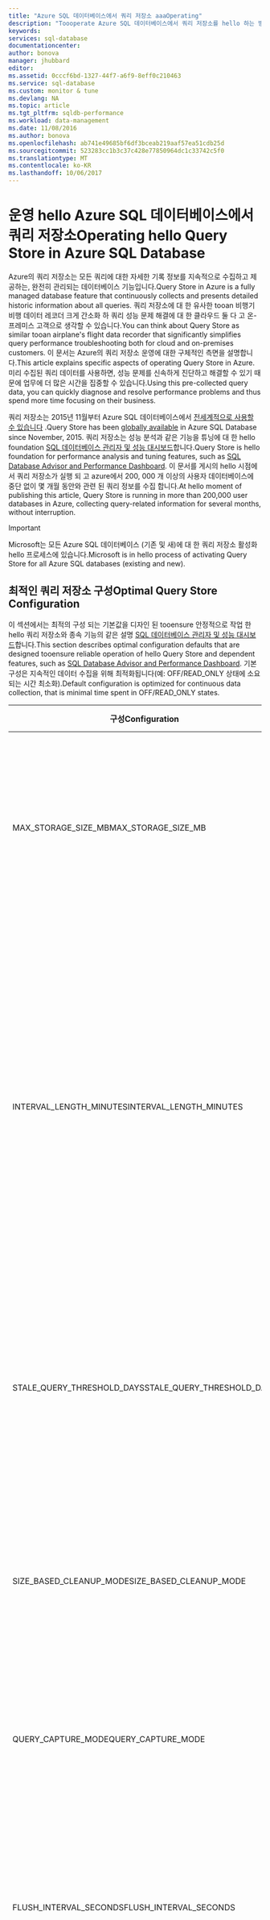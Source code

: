 ```yaml
---
title: "Azure SQL 데이터베이스에서 쿼리 저장소 aaaOperating"
description: "Toooperate Azure SQL 데이터베이스에서 쿼리 저장소를 hello 하는 방법에 대해 알아봅니다"
keywords: 
services: sql-database
documentationcenter: 
author: bonova
manager: jhubbard
editor: 
ms.assetid: 0cccf6bd-1327-44f7-a6f9-8eff0c210463
ms.service: sql-database
ms.custom: monitor & tune
ms.devlang: NA
ms.topic: article
ms.tgt_pltfrm: sqldb-performance
ms.workload: data-management
ms.date: 11/08/2016
ms.author: bonova
ms.openlocfilehash: ab741e49685bf6df3bceab219aaf57ea51cdb25d
ms.sourcegitcommit: 523283cc1b3c37c428e77850964dc1c33742c5f0
ms.translationtype: MT
ms.contentlocale: ko-KR
ms.lasthandoff: 10/06/2017
---
```

# <a name="operating-hello-query-store-in-azure-sql-database"></a><span data-ttu-id="15ee0-103">운영 hello Azure SQL 데이터베이스에서 쿼리 저장소</span><span class="sxs-lookup"><span data-stu-id="15ee0-103">Operating hello Query Store in Azure SQL Database</span></span>
<span data-ttu-id="15ee0-104">Azure의 쿼리 저장소는 모든 쿼리에 대한 자세한 기록 정보를 지속적으로 수집하고 제공하는, 완전히 관리되는 데이터베이스 기능입니다.</span><span class="sxs-lookup"><span data-stu-id="15ee0-104">Query Store in Azure is a fully managed database feature that continuously collects and presents detailed historic information about all queries.</span></span> <span data-ttu-id="15ee0-105">쿼리 저장소에 대 한 유사한 tooan 비행기 비행 데이터 레코더 크게 간소화 하 쿼리 성능 문제 해결에 대 한 클라우드 둘 다 고 온-프레미스 고객으로 생각할 수 있습니다.</span><span class="sxs-lookup"><span data-stu-id="15ee0-105">You can think about Query Store as similar tooan airplane's flight data recorder that significantly simplifies query performance troubleshooting both for cloud and on-premises customers.</span></span> <span data-ttu-id="15ee0-106">이 문서는 Azure의 쿼리 저장소 운영에 대한 구체적인 측면을 설명합니다.</span><span class="sxs-lookup"><span data-stu-id="15ee0-106">This article explains specific aspects of operating Query Store in Azure.</span></span> <span data-ttu-id="15ee0-107">미리 수집된 쿼리 데이터를 사용하면, 성능 문제를 신속하게 진단하고 해결할 수 있기 때문에 업무에 더 많은 시간을 집중할 수 있습니다.</span><span class="sxs-lookup"><span data-stu-id="15ee0-107">Using this pre-collected query data, you can quickly diagnose and resolve performance problems and thus spend more time focusing on their business.</span></span> 

<span data-ttu-id="15ee0-108">쿼리 저장소는 2015년 11월부터 Azure SQL 데이터베이스에서 [전세계적으로 사용할 수 있습니다](https://azure.microsoft.com/updates/general-availability-azure-sql-database-query-store/) .</span><span class="sxs-lookup"><span data-stu-id="15ee0-108">Query Store has been [globally available](https://azure.microsoft.com/updates/general-availability-azure-sql-database-query-store/) in Azure SQL Database since November, 2015.</span></span> <span data-ttu-id="15ee0-109">쿼리 저장소는 성능 분석과 같은 기능을 튜닝에 대 한 hello foundation [SQL 데이터베이스 관리자 및 성능 대시보드](https://azure.microsoft.com/updates/sqldatabaseadvisorga/)합니다.</span><span class="sxs-lookup"><span data-stu-id="15ee0-109">Query Store is hello foundation for performance analysis and tuning features, such as [SQL Database Advisor and Performance Dashboard](https://azure.microsoft.com/updates/sqldatabaseadvisorga/).</span></span> <span data-ttu-id="15ee0-110">이 문서를 게시의 hello 시점에서 쿼리 저장소가 실행 되 고 azure에서 200, 000 개 이상의 사용자 데이터베이스에 중단 없이 몇 개월 동안와 관련 된 쿼리 정보를 수집 합니다.</span><span class="sxs-lookup"><span data-stu-id="15ee0-110">At hello moment of publishing this article, Query Store is running in more than 200,000 user databases in Azure, collecting query-related information for several months, without interruption.</span></span>

> [!IMPORTANT]
> <span data-ttu-id="15ee0-111">Microsoft는 모든 Azure SQL 데이터베이스 (기존 및 새)에 대 한 쿼리 저장소 활성화 hello 프로세스에 있습니다.</span><span class="sxs-lookup"><span data-stu-id="15ee0-111">Microsoft is in hello process of activating Query Store for all Azure SQL databases (existing and new).</span></span> 
> 
> 

## <a name="optimal-query-store-configuration"></a><span data-ttu-id="15ee0-112">최적인 쿼리 저장소 구성</span><span class="sxs-lookup"><span data-stu-id="15ee0-112">Optimal Query Store Configuration</span></span>
<span data-ttu-id="15ee0-113">이 섹션에서는 최적의 구성 되는 기본값을 디자인 된 tooensure 안정적으로 작업 한 hello 쿼리 저장소와 종속 기능의 같은 설명 [SQL 데이터베이스 관리자 및 성능 대시보드](https://azure.microsoft.com/updates/sqldatabaseadvisorga/)합니다.</span><span class="sxs-lookup"><span data-stu-id="15ee0-113">This section describes optimal configuration defaults that are designed tooensure reliable operation of hello Query Store and dependent features, such as [SQL Database Advisor and Performance Dashboard](https://azure.microsoft.com/updates/sqldatabaseadvisorga/).</span></span> <span data-ttu-id="15ee0-114">기본 구성은 지속적인 데이터 수집을 위해 최적화됩니다(예: OFF/READ_ONLY 상태에 소요되는 시간 최소화).</span><span class="sxs-lookup"><span data-stu-id="15ee0-114">Default configuration is optimized for continuous data collection, that is minimal time spent in OFF/READ_ONLY states.</span></span>

| <span data-ttu-id="15ee0-115">구성</span><span class="sxs-lookup"><span data-stu-id="15ee0-115">Configuration</span></span> | <span data-ttu-id="15ee0-116">설명</span><span class="sxs-lookup"><span data-stu-id="15ee0-116">Description</span></span> | <span data-ttu-id="15ee0-117">기본값</span><span class="sxs-lookup"><span data-stu-id="15ee0-117">Default</span></span> | <span data-ttu-id="15ee0-118">주석</span><span class="sxs-lookup"><span data-stu-id="15ee0-118">Comment</span></span> |
| --- | --- | --- | --- |
| <span data-ttu-id="15ee0-119">MAX_STORAGE_SIZE_MB</span><span class="sxs-lookup"><span data-stu-id="15ee0-119">MAX_STORAGE_SIZE_MB</span></span> |<span data-ttu-id="15ee0-120">쿼리 저장소는 z 고객 데이터베이스 내부에서 사용할 수 있는 hello 데이터 공간에 대 한 hello 제한을 지정 합니다.</span><span class="sxs-lookup"><span data-stu-id="15ee0-120">Specifies hello limit for hello data space that Query Store can take inside z customer database</span></span> |<span data-ttu-id="15ee0-121">100</span><span class="sxs-lookup"><span data-stu-id="15ee0-121">100</span></span> |<span data-ttu-id="15ee0-122">새 데이터베이스에 적용</span><span class="sxs-lookup"><span data-stu-id="15ee0-122">Enforced for new databases</span></span> |
| <span data-ttu-id="15ee0-123">INTERVAL_LENGTH_MINUTES</span><span class="sxs-lookup"><span data-stu-id="15ee0-123">INTERVAL_LENGTH_MINUTES</span></span> |<span data-ttu-id="15ee0-124">쿼리 계획에 대해 수집된 런타임 통계가 집계되고 지속되는 기간의 규모를 정의합니다.</span><span class="sxs-lookup"><span data-stu-id="15ee0-124">Defines size of time window during which collected runtime statistics for query plans are aggregated and persisted.</span></span> <span data-ttu-id="15ee0-125">모든 활성 쿼리 계획은 이 구성을 통해 정의된 기간에 대해 최대 하나의 행을 갖습니다.</span><span class="sxs-lookup"><span data-stu-id="15ee0-125">Every active query plan has at most one row for a period of time defined with this configuration</span></span> |<span data-ttu-id="15ee0-126">60</span><span class="sxs-lookup"><span data-stu-id="15ee0-126">60</span></span> |<span data-ttu-id="15ee0-127">새 데이터베이스에 적용</span><span class="sxs-lookup"><span data-stu-id="15ee0-127">Enforced for new databases</span></span> |
| <span data-ttu-id="15ee0-128">STALE_QUERY_THRESHOLD_DAYS</span><span class="sxs-lookup"><span data-stu-id="15ee0-128">STALE_QUERY_THRESHOLD_DAYS</span></span> |<span data-ttu-id="15ee0-129">Hello 지속형된 런타임 통계와 비활성 쿼리의 보존 기간을 제어 하는 시간 기반 정리 정책</span><span class="sxs-lookup"><span data-stu-id="15ee0-129">Time-based cleanup policy that controls hello retention period of persisted runtime statistics and inactive queries</span></span> |<span data-ttu-id="15ee0-130">30</span><span class="sxs-lookup"><span data-stu-id="15ee0-130">30</span></span> |<span data-ttu-id="15ee0-131">새 데이터베이스 및 이전 기본값을 포함하는 데이터베이스에 적용(367)</span><span class="sxs-lookup"><span data-stu-id="15ee0-131">Enforced for new databases and databases with previous default (367)</span></span> |
| <span data-ttu-id="15ee0-132">SIZE_BASED_CLEANUP_MODE</span><span class="sxs-lookup"><span data-stu-id="15ee0-132">SIZE_BASED_CLEANUP_MODE</span></span> |<span data-ttu-id="15ee0-133">쿼리 저장소 데이터 크기가 hello 제한에 도달할 때 자동 데이터 정리 위치를 받는지 여부를 지정합니다</span><span class="sxs-lookup"><span data-stu-id="15ee0-133">Specifies whether automatic data cleanup takes place when Query Store data size approaches hello limit</span></span> |<span data-ttu-id="15ee0-134">AUTO</span><span class="sxs-lookup"><span data-stu-id="15ee0-134">AUTO</span></span> |<span data-ttu-id="15ee0-135">모든 데이터베이스에 적용</span><span class="sxs-lookup"><span data-stu-id="15ee0-135">Enforced for all databases</span></span> |
| <span data-ttu-id="15ee0-136">QUERY_CAPTURE_MODE</span><span class="sxs-lookup"><span data-stu-id="15ee0-136">QUERY_CAPTURE_MODE</span></span> |<span data-ttu-id="15ee0-137">모든 쿼리를 추적할지 또는 쿼리의 하위 집합만 추적할지를 지정합니다.</span><span class="sxs-lookup"><span data-stu-id="15ee0-137">Specifies whether all queries or only a subset of queries are tracked</span></span> |<span data-ttu-id="15ee0-138">AUTO</span><span class="sxs-lookup"><span data-stu-id="15ee0-138">AUTO</span></span> |<span data-ttu-id="15ee0-139">모든 데이터베이스에 적용</span><span class="sxs-lookup"><span data-stu-id="15ee0-139">Enforced for all databases</span></span> |
| <span data-ttu-id="15ee0-140">FLUSH_INTERVAL_SECONDS</span><span class="sxs-lookup"><span data-stu-id="15ee0-140">FLUSH_INTERVAL_SECONDS</span></span> |<span data-ttu-id="15ee0-141">Toodisk에 플러시하기 전에 캡처된 런타임 통계는 메모리에 보관 되는 최대 기간을 지정 합니다.</span><span class="sxs-lookup"><span data-stu-id="15ee0-141">Specifies maximum period during which captured runtime statistics are kept in memory, before flushing toodisk</span></span> |<span data-ttu-id="15ee0-142">900</span><span class="sxs-lookup"><span data-stu-id="15ee0-142">900</span></span> |<span data-ttu-id="15ee0-143">새 데이터베이스에 적용</span><span class="sxs-lookup"><span data-stu-id="15ee0-143">Enforced for new databases</span></span> |
|  | | | |

> [!IMPORTANT]
> <span data-ttu-id="15ee0-144">이러한 기본값 hello (이전 중요 한 참고 참조)는 모든 Azure SQL 데이터베이스에서 쿼리 저장소 활성화의 최종 단계에서 자동으로 적용 됩니다.</span><span class="sxs-lookup"><span data-stu-id="15ee0-144">These defaults are automatically applied in hello final stage of Query Store activation in all Azure SQL databases (see preceding important note).</span></span> <span data-ttu-id="15ee0-145">이 표시등이, 이후 Azure SQL 데이터베이스 변경 하지 않으므로 고객에 의해 설정 되는 구성 값 부정적인 영향을 받기 한 기본 워크 로드 또는 hello 쿼리 저장소의 신뢰할 수 있는 작업 하지 않는 한 합니다.</span><span class="sxs-lookup"><span data-stu-id="15ee0-145">After this light up, Azure SQL Database won’t be changing configuration values set by customers, unless they negatively impact primary workload or reliable operations of hello Query Store.</span></span>
> 
> 

<span data-ttu-id="15ee0-146">사용자 지정 설정으로 toostay 하려는 경우 사용할 [쿼리 저장소 옵션으로 ALTER DATABASE](https://msdn.microsoft.com/library/bb522682.aspx) toorevert 구성 toohello 이전 상태입니다.</span><span class="sxs-lookup"><span data-stu-id="15ee0-146">If you want toostay with your custom settings, use [ALTER DATABASE with Query Store options](https://msdn.microsoft.com/library/bb522682.aspx) toorevert configuration toohello previous state.</span></span> <span data-ttu-id="15ee0-147">체크 아웃 [hello 쿼리 저장소로 모범 사례](https://msdn.microsoft.com/library/mt604821.aspx) toolearn 어떻게 상위 순서의 최적 구성 매개 변수를 선택 합니다.</span><span class="sxs-lookup"><span data-stu-id="15ee0-147">Check out [Best Practices with hello Query Store](https://msdn.microsoft.com/library/mt604821.aspx) in order toolearn how top chose optimal configuration parameters.</span></span>

## <a name="next-steps"></a><span data-ttu-id="15ee0-148">다음 단계</span><span class="sxs-lookup"><span data-stu-id="15ee0-148">Next steps</span></span>
[<span data-ttu-id="15ee0-149">SQL 데이터베이스 성능 Insight</span><span class="sxs-lookup"><span data-stu-id="15ee0-149">SQL Database Performance Insight</span></span>](sql-database-performance.md)

## <a name="additional-resources"></a><span data-ttu-id="15ee0-150">추가 리소스</span><span class="sxs-lookup"><span data-stu-id="15ee0-150">Additional resources</span></span>
<span data-ttu-id="15ee0-151">자세한 내용은 체크아웃 문서 다음 hello에 대 한:</span><span class="sxs-lookup"><span data-stu-id="15ee0-151">For more information check out hello following articles:</span></span>

* [<span data-ttu-id="15ee0-152">데이터베이스에 대한 블랙박스</span><span class="sxs-lookup"><span data-stu-id="15ee0-152">A flight data recorder for your database</span></span>](https://azure.microsoft.com/blog/query-store-a-flight-data-recorder-for-your-database) 
* [<span data-ttu-id="15ee0-153">Hello 쿼리 저장소를 사용 하 여 성능 모니터링</span><span class="sxs-lookup"><span data-stu-id="15ee0-153">Monitoring Performance By Using hello Query Store</span></span>](https://msdn.microsoft.com/library/dn817826.aspx)
* [<span data-ttu-id="15ee0-154">쿼리 저장소 사용 시나리오</span><span class="sxs-lookup"><span data-stu-id="15ee0-154">Query Store Usage Scenarios</span></span>](https://msdn.microsoft.com/library/mt614796.aspx)
* [<span data-ttu-id="15ee0-155">Hello 쿼리 저장소를 사용 하 여 성능 모니터링</span><span class="sxs-lookup"><span data-stu-id="15ee0-155">Monitoring Performance By Using hello Query Store</span></span>](https://msdn.microsoft.com/library/dn817826.aspx) 

